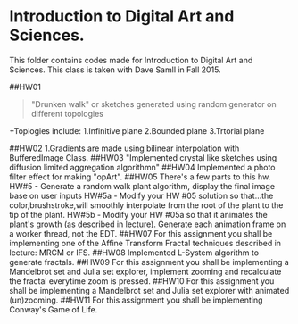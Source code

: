 # Introduction to Digital Art and Sciences.

This folder contains codes made for Introduction to Digital Art and Sciences.
This class is taken with Dave Samll in Fall 2015.

##HW01
>"Drunken walk" or sketches generated using random generator on different topologies

+Toplogies include:
 1.Infinitive plane
 2.Bounded plane
 3.Trtorial plane

##HW02
1.Gradients are made using bilinear interpolation with BufferedImage Class.
##HW03
"Implemented crystal like sketches using diffusion limited aggregation algorithmn"
##HW04
Implemented a photo filter effect for making "opArt".
##HW05
There's a few parts to this hw.
HW#5 - 
Generate a random walk plant algorithm, display the final image base on user inputs
HW#5a - 
Modify your HW #05 solution so that...the color,brushstroke,will smoothly interpolate from the root of the plant to the tip of the plant.
HW#5b - 
Modify your HW #05a so that it animates the plant's growth (as described in lecture). Generate each animation frame on a worker thread, not the EDT.
##HW07
For this assignment you shall be implementing one of the Affine Transform Fractal techniques described in lecture: MRCM or IFS.
##HW08
Implemented L-System algorithm to generate fractals.
##HW09
For this assignment you shall be implementing a Mandelbrot set and Julia set explorer, implement zooming and recalculate the fractal everytime zoom is pressed.
##HW10
For this assignment you shall be implementing a Mandelbrot set and Julia set explorer with animated (un)zooming.
##HW11
For this assignment you shall be implementing Conway's Game of Life. 